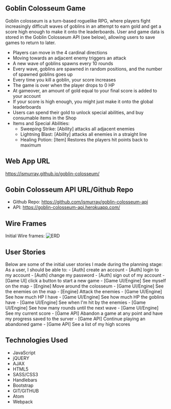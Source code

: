 ## Goblin Colosseum Game

Goblin colosseum is a turn-based roguelike RPG, where players fight increasingly
difficult waves of goblins in an attempt to earn gold and get a score high
enough to make it onto the leaderboards. User and game data is stored in the
Goblin Colosseum API (see below), allowing users to save games to return to
later.

  * Players can move in the 4 cardinal directions
  * Moving towards an adjacent enemy triggers an attack
  * A new wave of goblins spawns every 10 rounds
  * Every wave, goblins are spawned in random positions, and the number of
      spawned goblins goes up
  * Every time you kill a goblin, your score increases
  * The game is over when the player drops to 0 HP
  * At gameover, an amount of gold equal to your final score is added to your
      account
  * If your score is high enough, you might just make it onto the global
      leaderboards
  * Users can spend their gold to unlock special abilities, and buy consumable
      items in the Shop
  * Items and Special Abilities:
    - Sweeping Strike: [Ability] attacks all adjacent enemies
    - Lightning Blast: [Ability] attacks all enemies in a straight line
    - Healing Potion: [Item] Restores the players hit points back to maximum

## Web App URL

https://ismurray.github.io/goblin-colosseum/

## Gobin Colosseum API URL/Github Repo

- Github Repo: https://github.com/ismurray/goblin-colosseum-api
- API: https://goblin-colosseum-api.herokuapp.com/


## Wire Frames
Initial Wire frames:
![ERD](https://imgur.com/IIScTZZ)


## User Stories
Below are some of the initial user stories I made during the planning stage:
  As a user, I should be able to:
    - [Auth] create an account
    - [Auth] login to my account
    - [Auth] change my password
    - [Auth] sign out of my account
    - [Game UI] click a button to start a new game
    - [Game UI/Engine] See myself on the map
    - [Engine] Move around the colosseum
    - [Game UI/Engine] See the enemies on the map
    - [Engine] Attack the enemies
    - [Game UI/Engine] See how much HP I have
    - [Game UI/Engine] See how much HP the goblins have
    - [Game UI/Engine] See when I'm hit by the enemies
    - [Game UI/Engine] See how many rounds until the next wave
    - [Game UI/Engine] See my current score
    - [Game API] Abandon a game at any point and have my progress saved to the surver
    - [Game API] Continue playing an abandoned game
    - [Game API] See a list of my high scores

## Technologies Used
* JavaScript
* jQUERY
* AJAX
* HTML5
* SASS/CSS3
* Handlebars
* Bootstrap
* GIT/GITHUB
* Atom
* Webpack
